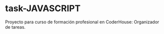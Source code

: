 # task-JAVASCRIPT

Proyecto para curso de formación profesional en CoderHouse: Organizador de tareas.
